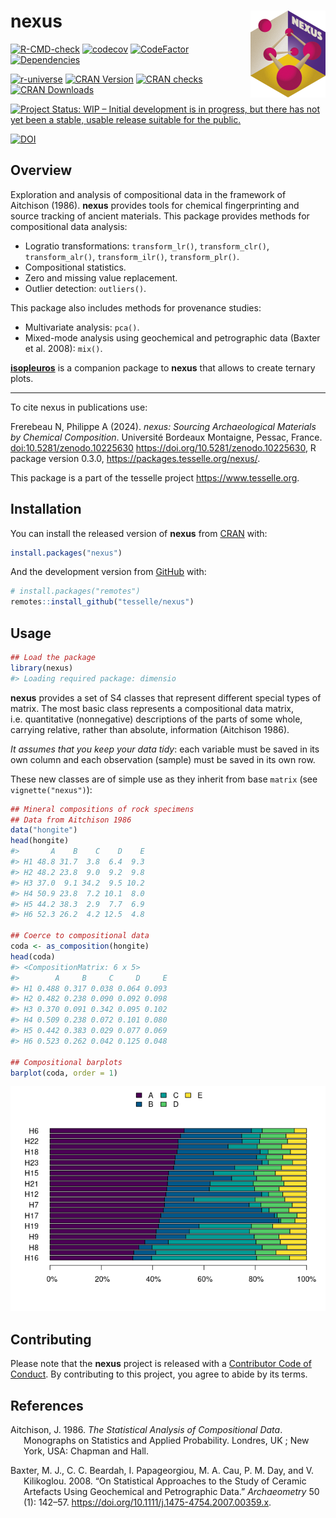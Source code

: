 
<!-- README.md is generated from README.Rmd. Please edit that file -->

# nexus <img width=120px src="man/figures/logo.png" align="right" />

<!-- badges: start -->

[![R-CMD-check](https://github.com/tesselle/nexus/workflows/R-CMD-check/badge.svg)](https://github.com/tesselle/nexus/actions)
[![codecov](https://codecov.io/gh/tesselle/nexus/branch/main/graph/badge.svg)](https://app.codecov.io/gh/tesselle/nexus)
[![CodeFactor](https://www.codefactor.io/repository/github/tesselle/nexus/badge/main)](https://www.codefactor.io/repository/github/tesselle/nexus/overview/main)
[![Dependencies](https://tinyverse.netlify.app/badge/nexus)](https://cran.r-project.org/package=nexus)

<a href="https://tesselle.r-universe.dev/nexus"
class="pkgdown-devel"><img
src="https://tesselle.r-universe.dev/badges/nexus"
alt="r-universe" /></a>
<a href="https://cran.r-project.org/package=nexus"
class="pkgdown-release"><img
src="http://www.r-pkg.org/badges/version/nexus"
alt="CRAN Version" /></a>
<a href="https://cran.r-project.org/web/checks/check_results_nexus.html"
class="pkgdown-release"><img
src="https://badges.cranchecks.info/worst/nexus.svg"
alt="CRAN checks" /></a>
<a href="https://cran.r-project.org/package=nexus"
class="pkgdown-release"><img
src="http://cranlogs.r-pkg.org/badges/nexus" alt="CRAN Downloads" /></a>

[![Project Status: WIP – Initial development is in progress, but there
has not yet been a stable, usable release suitable for the
public.](https://www.repostatus.org/badges/latest/wip.svg)](https://www.repostatus.org/#wip)

[![DOI](https://zenodo.org/badge/DOI/10.5281/zenodo.10225630.svg)](https://doi.org/10.5281/zenodo.10225630)
<!-- badges: end -->

## Overview

Exploration and analysis of compositional data in the framework of
Aitchison (1986). **nexus** provides tools for chemical fingerprinting
and source tracking of ancient materials. This package provides methods
for compositional data analysis:

- Logratio transformations: `transform_lr()`, `transform_clr()`,
  `transform_alr()`, `transform_ilr()`, `transform_plr()`.
- Compositional statistics.
- Zero and missing value replacement.
- Outlier detection: `outliers()`.

This package also includes methods for provenance studies:

- Multivariate analysis: `pca()`.
- Mixed-mode analysis using geochemical and petrographic data (Baxter et
  al. 2008): `mix()`.

[**isopleuros**](https://packages.tesselle.org/isopleuros/) is a
companion package to **nexus** that allows to create ternary plots.

------------------------------------------------------------------------

To cite nexus in publications use:

Frerebeau N, Philippe A (2024). *nexus: Sourcing Archaeological
Materials by Chemical Composition*. Université Bordeaux Montaigne,
Pessac, France. <doi:10.5281/zenodo.10225630>
<https://doi.org/10.5281/zenodo.10225630>, R package version 0.3.0,
<https://packages.tesselle.org/nexus/>.

This package is a part of the tesselle project
<https://www.tesselle.org>.

## Installation

You can install the released version of **nexus** from
[CRAN](https://CRAN.R-project.org) with:

``` r
install.packages("nexus")
```

And the development version from [GitHub](https://github.com/) with:

``` r
# install.packages("remotes")
remotes::install_github("tesselle/nexus")
```

## Usage

``` r
## Load the package
library(nexus)
#> Loading required package: dimensio
```

**nexus** provides a set of S4 classes that represent different special
types of matrix. The most basic class represents a compositional data
matrix, i.e. quantitative (nonnegative) descriptions of the parts of
some whole, carrying relative, rather than absolute, information
(Aitchison 1986).

*It assumes that you keep your data tidy*: each variable must be saved
in its own column and each observation (sample) must be saved in its own
row.

These new classes are of simple use as they inherit from base `matrix`
(see `vignette("nexus")`):

``` r
## Mineral compositions of rock specimens
## Data from Aitchison 1986
data("hongite")
head(hongite)
#>       A    B    C    D    E
#> H1 48.8 31.7  3.8  6.4  9.3
#> H2 48.2 23.8  9.0  9.2  9.8
#> H3 37.0  9.1 34.2  9.5 10.2
#> H4 50.9 23.8  7.2 10.1  8.0
#> H5 44.2 38.3  2.9  7.7  6.9
#> H6 52.3 26.2  4.2 12.5  4.8

## Coerce to compositional data
coda <- as_composition(hongite)
head(coda)
#> <CompositionMatrix: 6 x 5>
#>        A     B     C     D     E
#> H1 0.488 0.317 0.038 0.064 0.093
#> H2 0.482 0.238 0.090 0.092 0.098
#> H3 0.370 0.091 0.342 0.095 0.102
#> H4 0.509 0.238 0.072 0.101 0.080
#> H5 0.442 0.383 0.029 0.077 0.069
#> H6 0.523 0.262 0.042 0.125 0.048

## Compositional barplots
barplot(coda, order = 1)
```

![](man/figures/README-groups-1.png)<!-- -->

## Contributing

Please note that the **nexus** project is released with a [Contributor
Code of Conduct](https://www.tesselle.org/conduct.html). By contributing
to this project, you agree to abide by its terms.

## References

<div id="refs" class="references csl-bib-body hanging-indent"
entry-spacing="0">

<div id="ref-aitchison1986" class="csl-entry">

Aitchison, J. 1986. *The Statistical Analysis of Compositional Data*.
Monographs on Statistics and Applied Probability. Londres, UK ; New
York, USA: Chapman and Hall.

</div>

<div id="ref-baxter2008" class="csl-entry">

Baxter, M. J., C. C. Beardah, I. Papageorgiou, M. A. Cau, P. M. Day, and
V. Kilikoglou. 2008. “On Statistical Approaches to the Study of Ceramic
Artefacts Using Geochemical and Petrographic Data.” *Archaeometry* 50
(1): 142–57. <https://doi.org/10.1111/j.1475-4754.2007.00359.x>.

</div>

</div>
